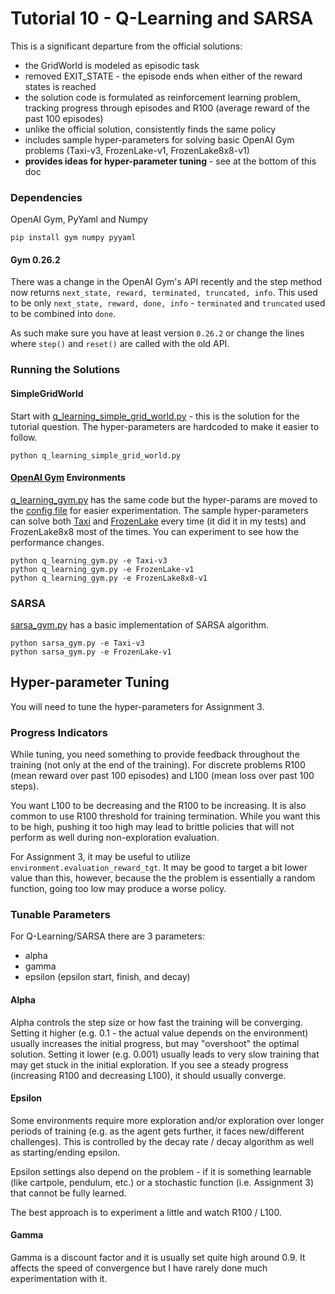 # Tutorial 10 - Q-Learning and SARSA

This is a significant departure from the official solutions:

- the GridWorld is modeled as episodic task
- removed EXIT_STATE - the episode ends when either of the reward states is reached
- the solution code is formulated as reinforcement learning problem, tracking progress through episodes and R100 (average reward of the past 100 episodes)
- unlike the official solution, consistently finds the same policy
- includes sample hyper-parameters for solving basic OpenAI Gym problems (Taxi-v3, FrozenLake-v1, FrozenLake8x8-v1)
- __provides ideas for hyper-parameter tuning__ - see at the bottom of this doc

### Dependencies
OpenAI Gym, PyYaml and Numpy

    pip install gym numpy pyyaml

#### Gym 0.26.2
There was a change in the OpenAI Gym's API recently and the step method now returns `next_state, reward, terminated, truncated, info`.
This used to be only `next_state, reward, done, info` - `terminated` and `truncated` used to be combined into `done`.

As such make sure you have at least version `0.26.2` or change the lines where `step()` and `reset()` are called with the old API.

### Running the Solutions

#### SimpleGridWorld

Start with [q_learning_simple_grid_world.py](q_learning_simple_grid_world.py) - this is the solution for the tutorial question.
The hyper-parameters are hardcoded to make it easier to follow.

    python q_learning_simple_grid_world.py

#### [OpenAI Gym](https://www.gymlibrary.dev/) Environments

[q_learning_gym.py](q_learning_gym.py) has the same code but the hyper-params are moved to the [config file](config/q-learning.yaml) for easier experimentation.
The sample hyper-parameters can solve both [Taxi](https://www.gymlibrary.dev/environments/toy_text/taxi/) and [FrozenLake](https://www.gymlibrary.dev/environments/toy_text/frozen_lake/) every time (it did it in my tests) and FrozenLake8x8 most of the times.
You can experiment to see how the performance changes.

    python q_learning_gym.py -e Taxi-v3
    python q_learning_gym.py -e FrozenLake-v1
    python q_learning_gym.py -e FrozenLake8x8-v1

### SARSA
[sarsa_gym.py](sarsa_gym.py) has a basic implementation of SARSA algorithm.

    python sarsa_gym.py -e Taxi-v3
    python sarsa_gym.py -e FrozenLake-v1

## Hyper-parameter Tuning
You will need to tune the hyper-parameters for Assignment 3.

### Progress Indicators
While tuning, you need something to provide feedback throughout the training (not only at the end of the training).
For discrete problems R100 (mean reward over past 100 episodes) and L100 (mean loss over past 100 steps).

You want L100 to be decreasing and the R100 to be increasing.
It is also common to use R100 threshold for training termination. While you want this to be high, pushing it too high may lead to brittle policies that will not perform as well during non-exploration evaluation.

For Assignment 3, it may be useful to utilize `environment.evaluation_reward_tgt`. It may be good to target a bit lower value than this, however, because the the problem is essentially a random function, going too low may produce a worse policy.

### Tunable Parameters
For Q-Learning/SARSA there are 3 parameters:
- alpha
- gamma
- epsilon (epsilon start, finish, and decay)

#### Alpha
Alpha controls the step size or how fast the training will be converging.
Setting it higher (e.g. 0.1 - the actual value depends on the environment) usually increases the initial progress, but may "overshoot" the optimal solution.
Setting it lower (e.g. 0.001) usually leads to very slow training that may get stuck in the initial exploration. If you see a steady progress (increasing R100 and decreasing L100), it should usually converge.

#### Epsilon
Some environments require more exploration and/or exploration over longer periods of training (e.g. as the agent gets further, it faces new/different challenges).
This is controlled by the decay rate / decay algorithm as well as starting/ending epsilon.

Epsilon settings also depend on the problem - if it is something learnable (like cartpole, pendulum, etc.) or a stochastic function (i.e. Assignment 3) that cannot be fully learned.

The best approach is to experiment a little and watch R100 / L100.

#### Gamma
Gamma is a discount factor and it is usually set quite high around 0.9. It affects the speed of convergence but I have rarely done much experimentation with it.